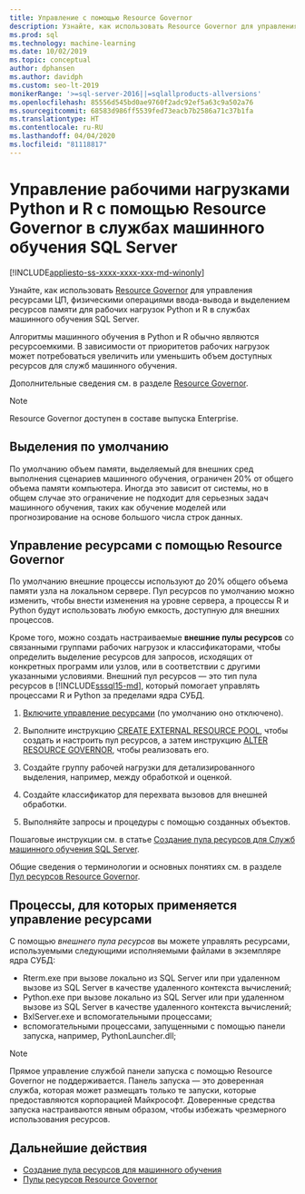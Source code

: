 ```yaml
---
title: Управление с помощью Resource Governor
description: Узнайте, как использовать Resource Governor для управления ресурсами ЦП, физическими операциями ввода-вывода и выделением ресурсов памяти для рабочих нагрузок Python и R в службах машинного обучения SQL Server.
ms.prod: sql
ms.technology: machine-learning
ms.date: 10/02/2019
ms.topic: conceptual
author: dphansen
ms.author: davidph
ms.custom: seo-lt-2019
monikerRange: '>=sql-server-2016||=sqlallproducts-allversions'
ms.openlocfilehash: 85556d545bd0ae9760f2adc92ef5a63c9a502a76
ms.sourcegitcommit: 68583d986ff5539fed73eacb7b2586a71c37b1fa
ms.translationtype: HT
ms.contentlocale: ru-RU
ms.lasthandoff: 04/04/2020
ms.locfileid: "81118817"
---
```

# <a name="manage-python-and-r-workloads-with-resource-governor-in-sql-server-machine-learning-services"></a>Управление рабочими нагрузками Python и R с помощью Resource Governor в службах машинного обучения SQL Server
[!INCLUDE[appliesto-ss-xxxx-xxxx-xxx-md-winonly](../../includes/appliesto-ss-xxxx-xxxx-xxx-md-winonly.md)]

Узнайте, как использовать [Resource Governor](../../relational-databases/resource-governor/resource-governor.md) для управления ресурсами ЦП, физическими операциями ввода-вывода и выделением ресурсов памяти для рабочих нагрузок Python и R в службах машинного обучения SQL Server.

Алгоритмы машинного обучения в Python и R обычно являются ресурсоемкими. В зависимости от приоритетов рабочих нагрузок может потребоваться увеличить или уменьшить объем доступных ресурсов для служб машинного обучения.

Дополнительные сведения см. в разделе [Resource Governor](../../relational-databases/resource-governor/resource-governor.md).

> [!NOTE] 
> Resource Governor доступен в составе выпуска Enterprise.

## <a name="default-allocations"></a>Выделения по умолчанию

По умолчанию объем памяти, выделяемый для внешних сред выполнения сценариев машинного обучения, ограничен 20% от общего объема памяти компьютера. Иногда это зависит от системы, но в общем случае это ограничение не подходит для серьезных задач машинного обучения, таких как обучение моделей или прогнозирование на основе большого числа строк данных. 

## <a name="manage-resources-with-resource-governor"></a>Управление ресурсами с помощью Resource Governor
 
По умолчанию внешние процессы используют до 20% общего объема памяти узла на локальном сервере. Пул ресурсов по умолчанию можно изменить, чтобы внести изменения на уровне сервера, а процессы R и Python будут использовать любую емкость, доступную для внешних процессов.

Кроме того, можно создать настраиваемые **внешние пулы ресурсов** со связанными группами рабочих нагрузок и классификаторами, чтобы определить выделение ресурсов для запросов, исходящих от конкретных программ или узлов, или в соответствии с другими указанными условиями. Внешний пул ресурсов — это тип пула ресурсов в [!INCLUDE[sssql15-md](../../includes/sssql15-md.md)], который помогает управлять процессами R и Python за пределами ядра СУБД.

1. [Включите управление ресурсами](https://docs.microsoft.com/sql/relational-databases/resource-governor/enable-resource-governor) (по умолчанию оно отключено).

2. Выполните инструкцию [CREATE EXTERNAL RESOURCE POOL](https://docs.microsoft.com/sql/t-sql/statements/create-external-resource-pool-transact-sql), чтобы создать и настроить пул ресурсов, а затем инструкцию [ALTER RESOURCE GOVERNOR](https://docs.microsoft.com/sql/t-sql/statements/alter-resource-governor-transact-sql), чтобы реализовать его.

3. Создайте группу рабочей нагрузки для детализированного выделения, например, между обработкой и оценкой.

4. Создайте классификатор для перехвата вызовов для внешней обработки.

5. Выполняйте запросы и процедуры с помощью созданных объектов.

Пошаговые инструкции см. в статье [Создание пула ресурсов для Служб машинного обучения SQL Server](create-external-resource-pool.md).

Общие сведения о терминологии и основных понятиях см. в разделе [Пул ресурсов Resource Governor](../../relational-databases/resource-governor/resource-governor-resource-pool.md).

## <a name="processes-under-resource-governance"></a>Процессы, для которых применяется управление ресурсами
  
 С помощью *внешнего пула ресурсов* вы можете управлять ресурсами, используемыми следующими исполняемыми файлами в экземпляре ядра СУБД:

+ Rterm.exe при вызове локально из SQL Server или при удаленном вызове из SQL Server в качестве удаленного контекста вычислений;
+ Python.exe при вызове локально из SQL Server или при удаленном вызове из SQL Server в качестве удаленного контекста вычислений;
+ BxlServer.exe и вспомогательными процессами;
+ вспомогательными процессами, запущенными с помощью панели запуска, например, PythonLauncher.dll;
  
> [!NOTE]
> Прямое управление службой панели запуска с помощью Resource Governor не поддерживается. Панель запуска — это доверенная служба, которая может размещать только те запуски, которые предоставляются корпорацией Майкрософт. Доверенные средства запуска настраиваются явным образом, чтобы избежать чрезмерного использования ресурсов.
  
## <a name="next-steps"></a>Дальнейшие действия

+ [Создание пула ресурсов для машинного обучения](create-external-resource-pool.md)
+ [Пулы ресурсов Resource Governor](../../relational-databases/resource-governor/resource-governor-resource-pool.md)
